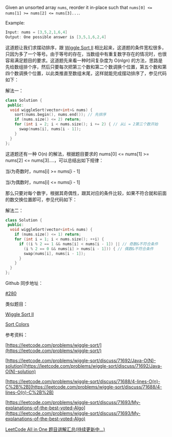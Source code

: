 Given an unsorted array `nums`, reorder it in-place such that `nums[0] <= nums[1] >= nums[2] <= nums[3]...`.

Example:

```cpp
Input: nums = [3,5,2,1,6,4]
Output: One possible answer is [3,5,1,6,2,4]
```

这道题让我们求摆动排序，跟 [Wiggle Sort II](http://www.cnblogs.com/grandyang/p/5139057.html) 相比起来，这道题的条件宽松很多，只因为多了一个等号。由于等号的存在，当数组中有重复数字存在的情况时，也很容易满足题目的要求。这道题先来看一种时间复杂度为 O(nlgn) 的方法，思路是先给数组排个序，然后只要每次把第三个数和第二个数调换个位置，第五个数和第四个数调换个位置，以此类推直至数组末尾，这样就能完成摆动排序了，参见代码如下：

解法一：

```cpp
class Solution {
 public:
  void wiggleSort(vector<int>& nums) {
    sort(nums.begin(), nums.end()); // 先排序
    if (nums.size() <= 2) return;
    for (int i = 2; i < nums.size(); i += 2) { // 从i = 2第三个数开始
      swap(nums[i], nums[i - 1]);
    }
  }
};
```

这道题还有一种 O(n) 的解法，根据题目要求的 nums[0] <= nums[1] >= nums[2] <= nums[3]....，可以总结出如下规律：

当i为奇数时，nums[i] >= nums[i - 1]

当i为偶数时，nums[i] <= nums[i - 1]

那么只要对每个数字，根据其奇偶性，跟其对应的条件比较，如果不符合就和前面的数交换位置即可，参见代码如下：

解法二：

```cpp
class Solution {
 public:
  void wiggleSort(vector<int>& nums) {
    if (nums.size() <= 1) return;
    for (int i = 1; i < nums.size(); ++i) {
      if ((i % 2 == 1 && nums[i] < nums[i - 1]) || // 奇数&不符合条件
        (i % 2 == 0 && nums[i] > nums[i - 1])) { // 偶数&不符合条件
        swap(nums[i], nums[i - 1]);
      }
    }
  }
};
```

Github 同步地址：

[#280](https://github.com/grandyang/leetcode/issues/280)

类似题目：

[Wiggle Sort II](http://www.cnblogs.com/grandyang/p/5139057.html)

[Sort Colors](http://www.cnblogs.com/grandyang/p/4341243.html)

参考资料：

[https://leetcode.com/problems/wiggle-sort/](https://leetcode.com/problems/wiggle-sort/)

[](https://leetcode.com/problems/wiggle-sort/discuss/71692/Java-O(N)-solution)[https://leetcode.com/problems/wiggle-sort/discuss/71692/Java-O(N)-solution](https://leetcode.com/problems/wiggle-sort/discuss/71692/Java-O(N)-solution)

[](https://leetcode.com/problems/wiggle-sort/discuss/71688/4-lines-O(n)-C%2B%2B)[https://leetcode.com/problems/wiggle-sort/discuss/71688/4-lines-O(n)-C%2B%2B](https://leetcode.com/problems/wiggle-sort/discuss/71688/4-lines-O(n)-C%2B%2B)

[https://leetcode.com/problems/wiggle-sort/discuss/71693/My-explanations-of-the-best-voted-Algo](https://leetcode.com/problems/wiggle-sort/discuss/71693/My-explanations-of-the-best-voted-Algo)

[LeetCode All in One 题目讲解汇总(持续更新中...)](http://www.cnblogs.com/grandyang/p/4606334.html)